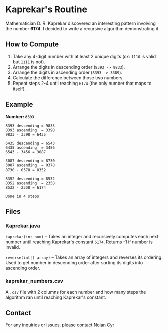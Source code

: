 # Kaprekar's Routine
Mathematician D. R. Kaprekar discovered an interesting pattern involving the number **6174**. I decided to write a
recursive algorithm demonstrating it.

## How to Compute
1. Take any 4-digit number with at least 2 unique digits (_ex_: `1110` is valid but `1111` is not).
2. Arrange the digits in descending order (`8393 -> 9833`).
3. Arrange the digits in ascending order (`8393 -> 3389`).
4. Calculate the difference between those two numbers.
5. Repeat steps 2-4 until reaching `6174` (the only number that maps to itself).

## Example
**Number: `8393`**
```text
8393 descending = 9833
8393 ascending  = 3398
9833 - 3398 = 6435

6435 descending = 6543
6435 ascending  = 3456
6543 - 3456 = 3087

3087 descending = 8730
3087 ascending  = 0378
8730 - 0378 = 8352

8352 descending = 8532
8352 ascending  = 2358
8532 - 2358 = 6174

Done in 4 steps
```

## Files

### Kaprekar.java

`kaprekar(int num)` – Takes an integer and recursively computes each next number until reaching Kaprekar's constant `6174`.
Returns -1 if number is invalid.

`reverse(int[] array)` – Takes an array of integers and reverses its ordering. Used to get number in descending order
after sorting its digits into ascending order.

### kaprekar_numbers.csv  

A `.csv` file with 2 columns for each number and how many steps the algorithm ran until reaching Kaprekar's constant.

## Contact

For any inquiries or issues, please contact [Nolan Cyr](mailto:nolangcyr@gmail.com)
